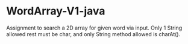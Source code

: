 # WordArray-V1-java

Assignment to search a 2D array for given word via input. Only 1 String allowed rest must be char,
and only String method allowed is charAt().
